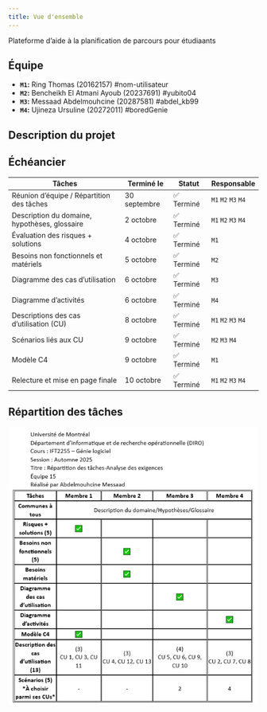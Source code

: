 ```yaml
---
title: Vue d'ensemble
---
```


<style>
    @media screen and (min-width: 76em) {
        .md-sidebar--primary {
            display: none !important;
        }
    }
</style>

Plateforme d’aide à la planification de parcours pour étudiaants

## Équipe

- **`M1`:** Ring Thomas (20162157) #nom-utilisateur
- **`M2`:** Bencheikh El Atmani Ayoub (20237691) #yubito04
- **`M3`:** Messaad Abdelmouhcine (20287581) #abdel_kb99 
- **`M4`:** Ujineza Ursuline (20272011) #boredGenie

## Description du projet

## Échéancier

| Tâches                                        | Terminé le   | Statut    | Responsable         |
| --------------------------------------------- | ------------ | --------- | ------------------- |
| Réunion d’équipe / Répartition des tâches     | 30 septembre | ✅ Terminé | `M1` `M2` `M3` `M4` |
| Description du domaine, hypothèses, glossaire | 2 octobre    | ✅ Terminé | `M1` `M2` `M3` `M4` |
| Évaluation des risques + solutions            | 4 octobre    | ✅ Terminé | `M1`                |
| Besoins non fonctionnels et matériels         | 5 octobre    | ✅ Terminé | `M2`                |
| Diagramme des cas d’utilisation               | 6 octobre    | ✅ Terminé | `M3`                |
| Diagramme d’activités                         | 6 octobre    | ✅ Terminé | `M4`                |
| Descriptions des cas d’utilisation (CU)       | 8 octobre    | ✅ Terminé | `M1` `M2` `M3` `M4` |
| Scénarios liés aux CU                         | 9 octobre    | ✅ Terminé | `M2` `M3` `M4`      |
| Modèle C4                                     | 9 octobre    | ✅ Terminé | `M1`                |
| Relecture et mise en page finale              | 10 octobre   | ✅ Terminé | `M1` `M2` `M3` `M4` |


## Répartition des tâches
![Répartition taches ](images/repartition.png)